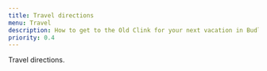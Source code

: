 ```yaml
---
title: Travel directions
menu: Travel
description: How to get to the Old Clink for your next vacation in Budleigh Salterton.
priority: 0.4
---
```


Travel directions.
